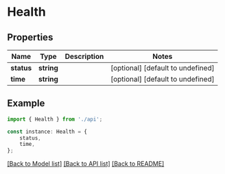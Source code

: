 # Health


## Properties

Name | Type | Description | Notes
------------ | ------------- | ------------- | -------------
**status** | **string** |  | [optional] [default to undefined]
**time** | **string** |  | [optional] [default to undefined]

## Example

```typescript
import { Health } from './api';

const instance: Health = {
    status,
    time,
};
```

[[Back to Model list]](../README.md#documentation-for-models) [[Back to API list]](../README.md#documentation-for-api-endpoints) [[Back to README]](../README.md)
